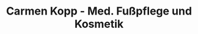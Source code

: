---
title: "Carmen Kopp - Med. Fußpflege und Kosmetik"
url: /konstanz/carmen-kopp-med-fusspflege-und-kosmetik/
shop: Kosmetik
---